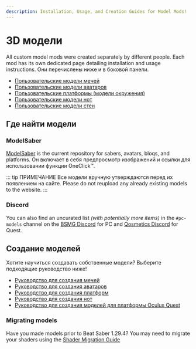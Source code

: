 ```yaml
---
description: Installation, Usage, and Creation Guides for Model Mods!
---
```


# 3D модели
All custom model mods were created separately by different people. Each mod has its own dedicated page detailing installation and usage instructions. Они перечислены ниже и в боковой панели.

* [Пользовательские модели мечей](./custom-sabers.md)
* [Пользовательские модели аватаров](./custom-avatars.md)
* [Пользовательские платформы (модели окружения)](./custom-platforms.md)
* [Пользовательские модели нот](./custom-notes.md)
* [Пользовательские модели стен](./custom-walls.md)

## Где найти модели

### ModelSaber
[ModelSaber](https://modelsaber.com/) is the current repository for sabers, avatars, bloqs, and platforms. Он включает в себя предпросмотр изображений и ссылки для использовании функции OneClick&trade;.

::: tip ПРИМЕЧАНИЕ
Все модели вручную утверждаются перед их появлением на сайте.
Please do not reupload any already existing models to the website.
:::

### Discord
You can also find an uncurated list _(with potentially more items)_ in the `#pc-models` channel on the [BSMG Discord](https://discord.gg/beatsabermods) for PC and [Qosmetics Discord](https://discord.gg/qosmetics) for Quest.

## Создание моделей
Хотите научиться создавать собственные модели? Выберите подходящие руководство ниже!

* [Руководство для создания мечей](./sabers-guide.md)
* [Руководство для создания аватаров](./avatars-guide.md)
* [Руководство для создания платформ](./platforms-guide.md)
* [Руководство для создания нот](./notes-guide.md)
* [Руководство для создания моделей для платформы Oculus Quest](https://github.com/RedBrumbler/Qosmetics/wiki)

### Migrating models
Have you made models prior to Beat Saber 1.29.4? You may need to migrate your shaders using the [Shader Migration Guide](./shader-migration.md)
